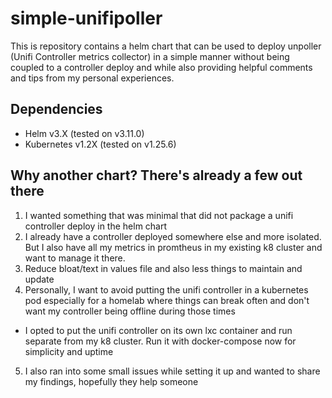 # simple-unifipoller
This is repository contains a helm chart that can be used to deploy unpoller (Unifi Controller metrics collector) in a simple manner without being coupled to a controller deploy and while also providing helpful comments and tips from my personal experiences.

## Dependencies
* Helm v3.X (tested on v3.11.0)
* Kubernetes v1.2X (tested on v1.25.6)

## Why another chart? There's already a few out there
1. I wanted something that was minimal that did not package a unifi controller deploy in the helm chart
2. I already have a controller deployed somewhere else and more isolated. But I also have all my metrics in promtheus in my existing k8 cluster and want to manage it there.
3. Reduce bloat/text in values file and also less things to maintain and update
4. Personally, I want to avoid putting the unifi controller in a kubernetes pod especially for a homelab where things can break often and don't want my controller being offline during those times
 - I opted to put the unifi controller on its own lxc container and run separate from my k8 cluster. Run it with docker-compose now for simplicity and uptime
5. I also ran into some small issues while setting it up and wanted to share my findings, hopefully they help someone
